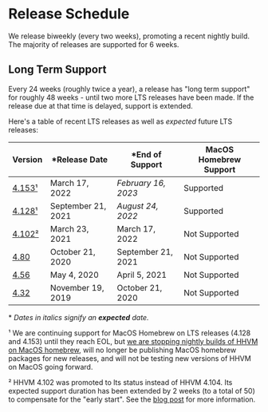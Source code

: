 # Release Schedule

We release biweekly (every two weeks), promoting a recent
nightly build. The majority of releases are supported for 6 weeks.

## Long Term Support

Every 24 weeks (roughly twice a year), a release has "long term support" for
roughly 48 weeks - until two more LTS releases have been made. If the release
due at that time is delayed, support is extended.

Here's a table of recent LTS releases as well as *expected* future LTS releases:

| Version |    \*Release Date       |    \*End of Support       |      MacOS Homebrew Support       |
| ------- | ----------------------- | ------------------------- | --------------------------------- |
| [4.153¹](https://hhvm.com/blog/2022/03/17/hhvm-4.153.html) | March 17, 2022        | *February 16, 2023*      | Supported     |
| [4.128¹](https://hhvm.com/blog/2021/09/21/hhvm-4.128.html) | September 21, 2021    | *August 24, 2022*        | Supported     |
| [4.102²](https://hhvm.com/blog/2021/03/23/hhvm-4.102.html) | March 23, 2021        | March 17, 2022           | Not Supported |
| [4.80](https://hhvm.com/blog/2020/10/21/hhvm-4.80.html)    | October 21, 2020      | September 21, 2021       | Not Supported |
| [4.56](https://hhvm.com/blog/2020/05/04/hhvm-4.56.html)    | May 4, 2020           | April 5, 2021            | Not Supported |
| [4.32](https://hhvm.com/blog/2019/11/19/hhvm-4.32.html)    | November 19, 2019     | October 21, 2020         | Not Supported |


\* *Dates in italics signify an **expected** date.*

¹ We are continuing support for MacOS Homebrew on LTS releases (4.128 and 4.153) until they reach EOL, but [we are stopping nightly builds of HHVM on MacOS homebrew](https://hhvm.com/blog/2022/06/17/deprecating-homebrew.html), will no longer be publishing MacOS homebrew packages for new releases, and will not be testing new versions of HHVM on MacOS going forward.

² HHVM 4.102 was promoted to lts status instead of HHVM 4.104. Its expected support duration has been extended by 2 weeks (to a total of 50) to compensate for the "early start". See the [blog post](https://hhvm.com/blog/2021/03/29/extending-hhvm-4.102-support.html) for more information.
